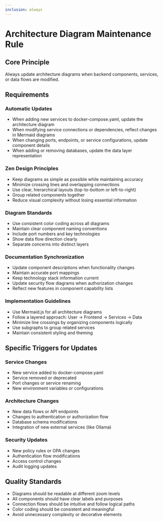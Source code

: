 ```yaml
---
inclusion: always
---
```


# Architecture Diagram Maintenance Rule

## Core Principle
Always update architecture diagrams when backend components, services, or data flows are modified.

## Requirements

### Automatic Updates
- When adding new services to docker-compose.yaml, update the architecture diagram
- When modifying service connections or dependencies, reflect changes in Mermaid diagrams
- When changing ports, endpoints, or service configurations, update component details
- When adding or removing databases, update the data layer representation

### Zen Design Principles
- Keep diagrams as simple as possible while maintaining accuracy
- Minimize crossing lines and overlapping connections
- Use clear, hierarchical layouts (top-to-bottom or left-to-right)
- Group related components together
- Reduce visual complexity without losing essential information

### Diagram Standards
- Use consistent color coding across all diagrams
- Maintain clear component naming conventions
- Include port numbers and key technologies
- Show data flow direction clearly
- Separate concerns into distinct layers

### Documentation Synchronization
- Update component descriptions when functionality changes
- Maintain accurate port mappings
- Keep technology stack information current
- Update security flow diagrams when authorization changes
- Reflect new features in component capability lists

### Implementation Guidelines
- Use Mermaid.js for all architecture diagrams
- Follow a layered approach: User → Frontend → Services → Data
- Minimize line crossings by organizing components logically
- Use subgraphs to group related services
- Maintain consistent styling and theming

## Specific Triggers for Updates

### Service Changes
- New service added to docker-compose.yaml
- Service removed or deprecated
- Port changes or service renaming
- New environment variables or configurations

### Architecture Changes
- New data flows or API endpoints
- Changes to authentication or authorization flow
- Database schema modifications
- Integration of new external services (like Ollama)

### Security Updates
- New policy rules or OPA changes
- Authentication flow modifications
- Access control changes
- Audit logging updates

## Quality Standards
- Diagrams should be readable at different zoom levels
- All components should have clear labels and purposes
- Connection flows should be intuitive and follow logical paths
- Color coding should be consistent and meaningful
- Avoid unnecessary complexity or decorative elements